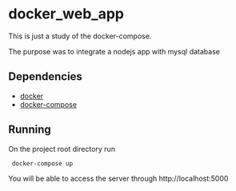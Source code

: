 # docker_web_app

This is just a study of the docker-compose.

The purpose was to integrate a nodejs app with mysql database

## Dependencies
- [docker](https://www.docker.com/)
- [docker-compose](https://docs.docker.com/compose/)

## Running
On the project root directory run

```sh
 docker-compose up
```

You will be able to access the server through http://localhost:5000
